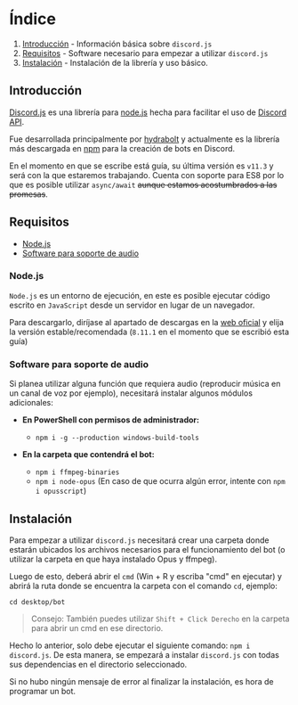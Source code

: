 # Índice

1. [Introducción](##introducción) - Información básica sobre `discord.js`
2. [Requisitos](##requisitos) - Software necesario para empezar a utilizar `discord.js`
3. [Instalación](##instalacion) - Instalación de la librería y uso básico.

## Introducción
[Discord.js](https://github.com/discordjs/discord.js/ "Repositorio en GitHub de Discord.js") es una librería para [node.js](https://nodejs.org/ "Web oficial de Node.js") hecha para facilitar el uso de [Discord API](https://discordapp.com/developers/docs/intro "Discord API Documentation"). 

Fue desarrollada principalmente por [hydrabolt](https://github.com/hydrabolt "Perfil en GitHub de hydrabolt") y actualmente es la librería más descargada en [npm](https://www.npmjs.com "Web oficial de npm") para la creación de bots en Discord.

En el momento en que se escribe está guía, su última versión es `v11.3` y será con la que estaremos trabajando. Cuenta con soporte para ES8 por lo que es posible utilizar `async/await` ~~aunque estamos acostumbrados a las promesas~~.

## Requisitos
* [Node.js](###node.js)
* [Software para soporte de audio](###software-para-soporte-de-audio)

### Node.js

`Node.js` es un entorno de ejecución, en este es posible ejecutar código escrito en `JavaScript` desde un servidor en lugar de un navegador.

Para descargarlo, diríjase al apartado de descargas en la [web oficial](https://nodejs.org/en/download/ "Descargar node.js") y elija la versión estable/recomendada (`8.11.1` en el momento que se escribió esta guía)

### Software para soporte de audio
Si planea utilizar alguna función que requiera audio (reproducir música en un canal de voz por ejemplo), necesitará instalar algunos módulos adicionales:

* **En PowerShell con permisos de administrador:**
  * `npm i -g --production windows-build-tools`

* **En la carpeta que contendrá el bot:**
  * `npm i ffmpeg-binaries`
  * `npm i node-opus` (En caso de que ocurra algún error, intente con `npm i opusscript`)

## Instalación 
Para empezar a utilizar `discord.js` necesitará crear una carpeta donde estarán ubicados los archivos necesarios para el funcionamiento del bot (o utilizar la carpeta en que haya instalado Opus y ffmpeg).

Luego de esto, deberá abrir el `cmd` (Win + R y escriba "cmd" en ejecutar) y abrirá la ruta donde se encuentra la carpeta con el comando `cd`, ejemplo:
```console
cd desktop/bot
```
> Consejo: También puedes utilizar `Shift + Click Derecho` en la carpeta para abrir un cmd en ese directorio.  

Hecho lo anterior, solo debe ejecutar el siguiente comando: `npm i discord.js`.
De esta manera, se empezará a instalar `discord.js` con todas sus dependencias en el directorio seleccionado.

Si no hubo ningún mensaje de error al finalizar la instalación, es hora de programar un bot.
